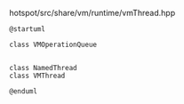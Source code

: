 hotspot/src/share/vm/runtime/vmThread.hpp


```plantuml
@startuml

class VMOperationQueue


class NamedThread
class VMThread

@enduml
```